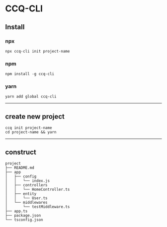 # CCQ-CLI

## Install

### npx
```
npx ccq-cli init project-name
```

### npm
```
npm install -g ccq-cli
```

### yarn
```
yarn add global ccq-cli
```

---

## create new project
```
ccq init project-name
cd project-name && yarn
```

---

## construct
```
project
├── README.md
├── app
│   ├── config
│   │   └── index.js
│   ├── controllers
│   │   └── HomeController.ts
│   ├── entity
│   │   └── User.ts
│   └── middlewares
│       └── testMiddleware.ts
├── app.ts
├── package.json
└── tsconfig.json
```
